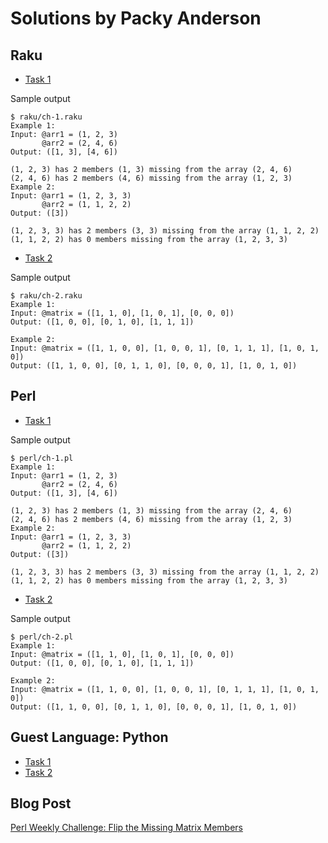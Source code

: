 # Solutions by Packy Anderson

## Raku

* [Task 1](raku/ch-1.raku)

Sample output
```
$ raku/ch-1.raku
Example 1:
Input: @arr1 = (1, 2, 3)
       @arr2 = (2, 4, 6)
Output: ([1, 3], [4, 6])

(1, 2, 3) has 2 members (1, 3) missing from the array (2, 4, 6)
(2, 4, 6) has 2 members (4, 6) missing from the array (1, 2, 3)
Example 2:
Input: @arr1 = (1, 2, 3, 3)
       @arr2 = (1, 1, 2, 2)
Output: ([3])

(1, 2, 3, 3) has 2 members (3, 3) missing from the array (1, 1, 2, 2)
(1, 1, 2, 2) has 0 members missing from the array (1, 2, 3, 3)
```

* [Task 2](raku/ch-2.raku)

Sample output
```
$ raku/ch-2.raku
Example 1:
Input: @matrix = ([1, 1, 0], [1, 0, 1], [0, 0, 0])
Output: ([1, 0, 0], [0, 1, 0], [1, 1, 1])

Example 2:
Input: @matrix = ([1, 1, 0, 0], [1, 0, 0, 1], [0, 1, 1, 1], [1, 0, 1, 0])
Output: ([1, 1, 0, 0], [0, 1, 1, 0], [0, 0, 0, 1], [1, 0, 1, 0])
```

## Perl

* [Task 1](perl/ch-1.pl)

Sample output
```
$ perl/ch-1.pl
Example 1:
Input: @arr1 = (1, 2, 3)
       @arr2 = (2, 4, 6)
Output: ([1, 3], [4, 6])

(1, 2, 3) has 2 members (1, 3) missing from the array (2, 4, 6)
(2, 4, 6) has 2 members (4, 6) missing from the array (1, 2, 3)
Example 2:
Input: @arr1 = (1, 2, 3, 3)
       @arr2 = (1, 1, 2, 2)
Output: ([3])

(1, 2, 3, 3) has 2 members (3, 3) missing from the array (1, 1, 2, 2)
(1, 1, 2, 2) has 0 members missing from the array (1, 2, 3, 3)
```

* [Task 2](perl/ch-2.pl)

Sample output
```
$ perl/ch-2.pl
Example 1:
Input: @matrix = ([1, 1, 0], [1, 0, 1], [0, 0, 0])
Output: ([1, 0, 0], [0, 1, 0], [1, 1, 1])

Example 2:
Input: @matrix = ([1, 1, 0, 0], [1, 0, 0, 1], [0, 1, 1, 1], [1, 0, 1, 0])
Output: ([1, 1, 0, 0], [0, 1, 1, 0], [0, 0, 0, 1], [1, 0, 1, 0])
```

## Guest Language: Python
* [Task 1](python/ch-1.py)
* [Task 2](python/ch-2.py)

## Blog Post

[Perl Weekly Challenge: Flip the Missing Matrix Members](https://packy.dardan.com/2023/11/05/perl-weekly-challenge-flip-the-missing-matrix-members/)
